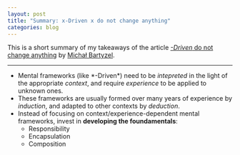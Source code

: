 ```yaml
---
layout: post
title: "Summary: x-Driven x do not change anything"
categories: blog
---
```


This is a short summary of my takeaways of the article [*-Driven* do not change anything](https://www.infoq.com/articles/star-driven-approaches) by [Michał Bartyzel](https://www.infoq.com/author/Micha%C5%82-Bartyzel).

----

* Mental frameworks (like \*-Driven\*) need to be *intepreted* in the light of the appropriate *context*, and require *experience* to be applied to unknown ones.
* These frameworks are usually formed over many years of experience by *induction*, and adapted to other contexts by *deduction*.
* Instead of focusing on context/experience-dependent mental frameworks, invest in **developing the foundamentals**:
  * Responsibility
  * Encapsulation
  * Composition
